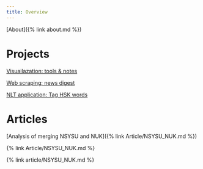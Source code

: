 ```yaml
---
title: Overview
---
```

<!---# Curriculum vitae
-->
[About]({% link about.md %})

# Projects 
[Visuailazation: tools & notes](https://github.com/simon2016bht/VisualizationWisely/tree/main)

[Web scraping: news digest](https://github.com/simon2016bht/FetchNewsKeyword)

[NLT application: Tag HSK words](https://github.com/simon2016bht/TagHskWords)

# Articles 

[Analysis of merging NSYSU and NUK]({% link Article/NSYSU_NUK.md %})

{% link Article/NSYSU_NUK.md %}

{% link article/NSYSU_NUK.md %}

<!---

[Board Game for special days]({% link Article/bg_day.md %})
comment
-->